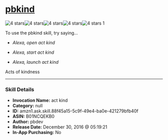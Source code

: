 # [pbkind](http://alexa.amazon.com/#skills/amzn1.ask.skill.88f45a15-5c9f-49e4-ba0e-421279bfb40f)
![4 stars](../../images/ic_star_black_18dp_1x.png)![4 stars](../../images/ic_star_black_18dp_1x.png)![4 stars](../../images/ic_star_black_18dp_1x.png)![4 stars](../../images/ic_star_black_18dp_1x.png)![4 stars](../../images/ic_star_border_black_18dp_1x.png) 1

To use the pbkind skill, try saying...

* *Alexa, open act kind*

* *Alexa, start act kind*

* *Alexa, launch act kind*

Acts of kindness

***

### Skill Details

* **Invocation Name:** act kind
* **Category:** null
* **ID:** amzn1.ask.skill.88f45a15-5c9f-49e4-ba0e-421279bfb40f
* **ASIN:** B01NCQEKB0
* **Author:** pbdev
* **Release Date:** December 30, 2016 @ 05:19:21
* **In-App Purchasing:** No
